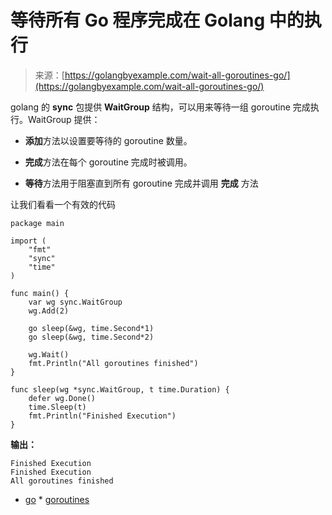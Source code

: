 <!--yml

类别：未分类

日期：2024-10-13 06:10:31

-->

# 等待所有 Go 程序完成在 Golang 中的执行

> 来源：[https://golangbyexample.com/wait-all-goroutines-go/](https://golangbyexample.com/wait-all-goroutines-go/)

golang 的 **sync** 包提供 **WaitGroup** 结构，可以用来等待一组 goroutine 完成执行。WaitGroup 提供：

+   **添加**方法以设置要等待的 goroutine 数量。

+   **完成**方法在每个 goroutine 完成时被调用。

+   **等待**方法用于阻塞直到所有 goroutine 完成并调用 **完成** 方法

让我们看看一个有效的代码

```
package main

import (
    "fmt"
    "sync"
    "time"
)

func main() {
    var wg sync.WaitGroup
    wg.Add(2)

    go sleep(&wg, time.Second*1)
    go sleep(&wg, time.Second*2)

    wg.Wait()
    fmt.Println("All goroutines finished")
}

func sleep(wg *sync.WaitGroup, t time.Duration) {
    defer wg.Done()
    time.Sleep(t)
    fmt.Println("Finished Execution")
}
```

**输出：**

```
Finished Execution
Finished Execution
All goroutines finished
```

+   [go](https://golangbyexample.com/tag/go/) *   [goroutines](https://golangbyexample.com/tag/goroutines/)
